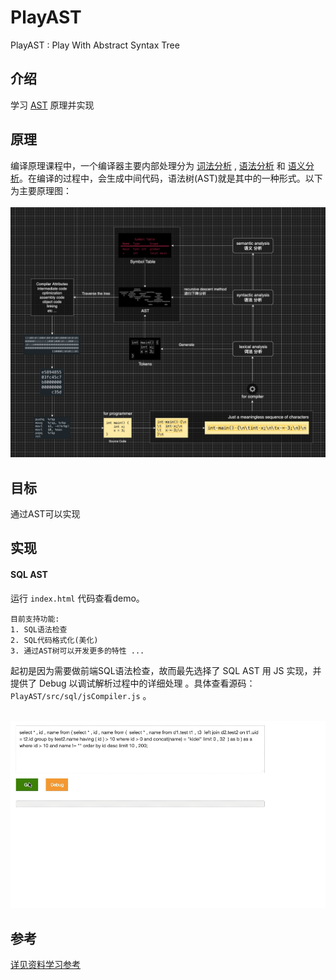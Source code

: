 # PlayAST
PlayAST : Play With Abstract Syntax Tree

## 介绍
学习 [AST](https://zh.wikipedia.org/wiki/%E6%8A%BD%E8%B1%A1%E8%AA%9E%E6%B3%95%E6%A8%B9) 原理并实现

## 原理
编译原理课程中，一个编译器主要内部处理分为 [词法分析](https://zh.wikipedia.org/wiki/%E8%AF%8D%E6%B3%95%E5%88%86%E6%9E%90) , [语法分析](https://zh.wikipedia.org/zh-hans/%E8%AA%9E%E6%B3%95%E5%88%86%E6%9E%90%E5%99%A8) 和 [语义分析](https://en.wikipedia.org/wiki/Semantic_analysis)。在编译的过程中，会生成中间代码，语法树(AST)就是其中的一种形式。以下为主要原理图：
<br><br>
<img src="./extra/images/introduce.png">

## 目标
通过AST可以实现

## 实现

#### SQL AST

运行 ```index.html``` 代码查看demo。 

```
目前支持功能: 
1. SQL语法检查
2. SQL代码格式化(美化)
3. 通过AST树可以开发更多的特性 ...
```

起初是因为需要做前端SQL语法检查，故而最先选择了 SQL AST 用 JS 实现，并提供了 Debug 以调试解析过程中的详细处理 。具体查看源码：```PlayAST/src/sql/jsCompiler.js``` 。

<br>

<img src="./extra/images/demo-sql-js-2.gif">

## 参考
[详见资料学习参考](./extra/docs/reference.md)




